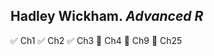 ## Hadley Wickham. *Advanced R*
:white_check_mark: Ch1
:white_check_mark: Ch2
:white_check_mark: Ch3
:construction: Ch4
:construction: Ch9 
:construction: Ch25  
